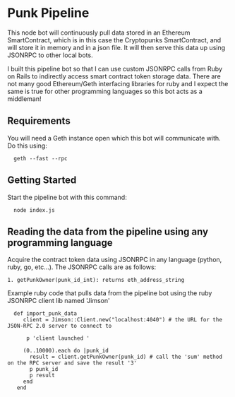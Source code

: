 # Punk Pipeline
This node bot will continuously pull data stored in an Ethereum SmartContract, which is in this case the Cryptopunks SmartContract, and will store it in memory and in a json file.  It will then serve this data up using JSONRPC to other local bots.  

I built this pipeline bot so that I can use custom JSONRPC calls from Ruby on Rails to indirectly access smart contract token storage data.  There are not many good Ethereum/Geth interfacing libraries for ruby and I expect the same is true for other programming languages so this bot acts as a middleman!  

## Requirements 
You will need a Geth instance open which this bot will communicate with. Do this using: 

      geth --fast --rpc

## Getting Started

 Start the pipeline bot with this command:
 
      node index.js 
    
    
## Reading the data from the pipeline using any programming language

Acquire the contract token data using JSONRPC in any language (python, ruby, go, etc...). The JSONRPC calls are as follows:

    1. getPunkOwner(punk_id_int): returns eth_address_string
      
 Example ruby code that pulls data from the pipeline bot using the ruby JSONRPC client lib named 'Jimson'

      def import_punk_data
         client = Jimson::Client.new("localhost:4040") # the URL for the JSON-RPC 2.0 server to connect to

          p 'client launched '

         (0..10000).each do |punk_id 
           result = client.getPunkOwner(punk_id) # call the 'sum' method on the RPC server and save the result '3'
           p punk_id
           p result           
         end 
       end
